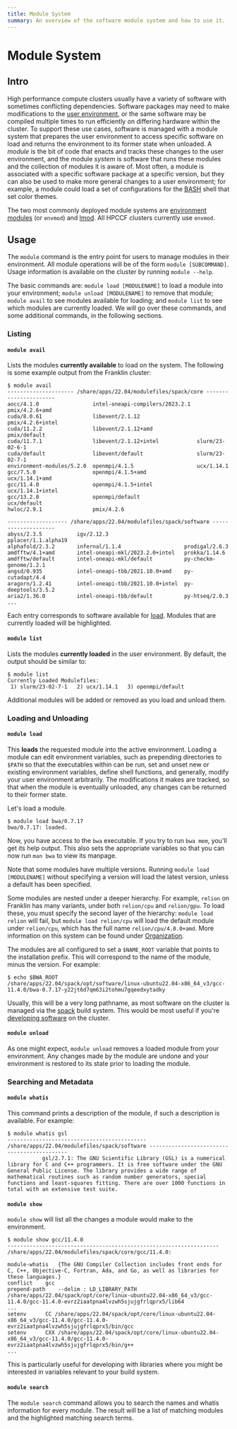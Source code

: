 ```yaml
---
title: Module System
summary: An overview of the software module system and how to use it.
---
```


# Module System

## Intro

High performance compute clusters usually have a variety of software with sometimes conflicting
dependencies.
Software packages may need to make modifications to the [user environment](../general/environment.md), or the same
software may be compiled multiple times to run efficiently on differing hardware within the cluster.
To support these use cases, software is managed with a module system that prepares the user
environment to access specific software on load and returns the environment to its former state when
unloaded.
A _module_ is the bit of code that enacts and tracks these changes to the user environment, and the
module _system_ is software that runs these modules and the collection of modules it is aware of.
Most often, a module is associated with a specific software package at a specific version, but they
can also be used to make more general changes to a user environment; for example, a module could
load a set of configurations for the [BASH](https://www.gnu.org/software/bash/) shell that set color themes.

The two most commonly deployed module systems are [environment
modules](https://modules.readthedocs.io/en/latest/) (or `envmod`) and
[lmod](https://lmod.readthedocs.io/en/latest/index.html).
All HPCCF clusters currently use `envmod`.

## Usage

The `module` command is the entry point for users to manage modules in their environment.
All module operations will be of the form `module [SUBCOMMAND]`. Usage information is available
on the cluster by running `module --help`.

The basic commands are: `module load [MODULENAME]` to load a module into your environment; `module unload [MODULENAME]` to remove that module; `module avail` to see modules available for loading; and `module list` to see which modules are currently loaded.
We will go over these commands, and some additional commands, in the following sections.

### Listing

#### `module avail`

Lists the modules **currently available** to load on the system. The following is some example
output from the Franklin cluster:

``` console
$ module avail
--------------------- /share/apps/22.04/modulefiles/spack/core ----------------------
aocc/4.1.0                 intel-oneapi-compilers/2023.2.1  pmix/4.2.6+amd    
cuda/8.0.61                libevent/2.1.12                  pmix/4.2.6+intel  
cuda/11.2.2                libevent/2.1.12+amd              pmix/default      
cuda/11.7.1                libevent/2.1.12+intel            slurm/23-02-6-1   
cuda/default               libevent/default                 slurm/23-02-7-1   
environment-modules/5.2.0  openmpi/4.1.5                    ucx/1.14.1        
gcc/7.5.0                  openmpi/4.1.5+amd                ucx/1.14.1+amd    
gcc/11.4.0                 openmpi/4.1.5+intel              ucx/1.14.1+intel  
gcc/13.2.0                 openmpi/default                  ucx/default       
hwloc/2.9.1                pmix/4.2.6                       

------------------- /share/apps/22.04/modulefiles/spack/software --------------------
abyss/2.3.5           igv/2.12.3                        pplacer/1.1.alpha19         
alphafold/2.3.2       infernal/1.1.4                    prodigal/2.6.3              
amdfftw/4.1+amd       intel-oneapi-mkl/2023.2.0+intel   prokka/1.14.6               
amdfftw/default       intel-oneapi-mkl/default          py-checkm-genome/1.2.1      
angsd/0.935           intel-oneapi-tbb/2021.10.0+amd    py-cutadapt/4.4             
aragorn/1.2.41        intel-oneapi-tbb/2021.10.0+intel  py-deeptools/3.5.2          
aria2/1.36.0          intel-oneapi-tbb/default          py-htseq/2.0.3
...
```

Each entry corresponds to software available for [load](modules.md#loading-and-unloading).
Modules that are currently loaded will be highlighted.

#### `module list`

Lists the modules **currently loaded** in the user environment. By default, the output should be
similar to:

```console
$ module list
Currently Loaded Modulefiles:
 1) slurm/23-02-7-1   2) ucx/1.14.1   3) openmpi/default  

```

Additional modules will be added or removed as you load and unload them.

### Loading and Unloading

#### `module load`

This **loads** the requested module into the active environment.
Loading a module can edit environment variables, such as prepending directories to `$PATH` so that
the executables within can be run, set and unset new or existing environment variables, define shell functions,
and generally, modify your user environment arbitrarily.
The modifications it makes are tracked, so that when the module is eventually unloaded, any changes can be returned
to their former state.

Let's load a module.

```console
$ module load bwa/0.7.17
bwa/0.7.17: loaded.
```

Now, you have access to the `bwa` executable. If you try to run `bwa mem`, you'll get its help output.
This also sets the appropriate variables so that you can now run `man bwa` to view its manpage.

Note that some modules have multiple versions. Running `module load [MODULENAME]` without specifying a version
will load the latest version, unless a default has been specified.

Some modules are nested under a deeper hierarchy. For example, `relion` on Franklin has many variants, under both `relion/cpu` and `relion/gpu`.
To load these, you must specify the second layer of the hierarchy: `module load relion` will fail, but `module load relion/cpu` will load the default module under `relion/cpu`, which has the full name `relion/cpu/4.0.0+amd`.
More information on this system can be found under [Organization](modules.md#organization).

The modules are all configured to set a `$NAME_ROOT` variable that points to the installation prefix.
This will correspond to the name of the module, minus the version. For example:

```console
$ echo $BWA_ROOT
/share/apps/22.04/spack/opt/software/linux-ubuntu22.04-x86_64_v3/gcc-11.4.0/bwa-0.7.17-y22jt6d7qm63i2tohmu7gqeedxytadky
```

Usually, this will be a very long pathname, as most software on the cluster is managed via the
[spack](https://spack.readthedocs.io/en/latest/) build system.
This would be most useful if you're [developing software](developing.md) on the cluster.

#### `module unload`

As one might expect, `module unload` removes a loaded module from your environment.
Any changes made by the module are undone and your environment is restored to its
state prior to loading the module.

### Searching and Metadata

#### `module whatis`

This command prints a description of the module, if such a description is available.
For example:

``` console
$ module whatis gsl
-------------------------------------------- /share/apps/22.04/modulefiles/spack/software --------------------------------------------
           gsl/2.7.1: The GNU Scientific Library (GSL) is a numerical library for C and C++ programmers. It is free software under the GNU General Public License. The library provides a wide range of mathematical routines such as random number generators, special functions and least-squares fitting. There are over 1000 functions in total with an extensive test suite.
```

#### `module show`

`module show` will list all the changes a module would make to the environment.


``` console
$ module show gcc/11.4.0
-------------------------------------------------------------------
/share/apps/22.04/modulefiles/spack/core/gcc/11.4.0:

module-whatis	{The GNU Compiler Collection includes front ends for C, C++, Objective-C, Fortran, Ada, and Go, as well as libraries for these languages.}
conflict	gcc
prepend-path	--delim : LD_LIBRARY_PATH /share/apps/22.04/spack/opt/core/linux-ubuntu22.04-x86_64_v3/gcc-11.4.0/gcc-11.4.0-evrz2iaatpna4lvzwh5sjujgfrlqprx5/lib64
...
setenv		CC /share/apps/22.04/spack/opt/core/linux-ubuntu22.04-x86_64_v3/gcc-11.4.0/gcc-11.4.0-evrz2iaatpna4lvzwh5sjujgfrlqprx5/bin/gcc
setenv		CXX /share/apps/22.04/spack/opt/core/linux-ubuntu22.04-x86_64_v3/gcc-11.4.0/gcc-11.4.0-evrz2iaatpna4lvzwh5sjujgfrlqprx5/bin/g++
...
```

This is particularly useful for developing with libraries where you might be interested in
variables relevant to your build system.

#### `module search`

The `module search` command allows you to search the names and whatis information for every module.
The result will be a list of matching modules and the highlighted matching search terms.

